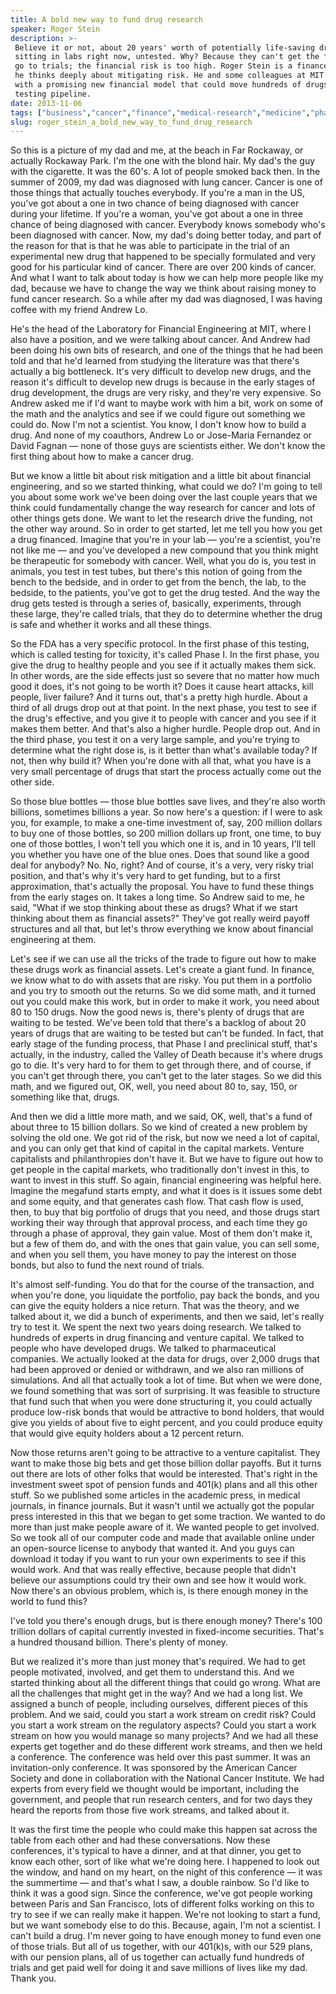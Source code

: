 ```yaml
---
title: A bold new way to fund drug research
speaker: Roger Stein
description: >-
 Believe it or not, about 20 years' worth of potentially life-saving drugs are
 sitting in labs right now, untested. Why? Because they can't get the funding to
 go to trials; the financial risk is too high. Roger Stein is a finance guy, and
 he thinks deeply about mitigating risk. He and some colleagues at MIT came up
 with a promising new financial model that could move hundreds of drugs into the
 testing pipeline.
date: 2013-11-06
tags: ["business","cancer","finance","medical-research","medicine","pharmaceuticals"]
slug: roger_stein_a_bold_new_way_to_fund_drug_research
---
```


So this is a picture of my dad and me, at the beach in Far Rockaway, or actually Rockaway
Park. I'm the one with the blond hair. My dad's the guy with the cigarette. It was the
60's. A lot of people smoked back then. In the summer of 2009, my dad was diagnosed with
lung cancer. Cancer is one of those things that actually touches everybody. If you're a
man in the US, you've got about a one in two chance of being diagnosed with cancer during
your lifetime. If you're a woman, you've got about a one in three chance of being
diagnosed with cancer. Everybody knows somebody who's been diagnosed with cancer. Now, my
dad's doing better today, and part of the reason for that is that he was able to
participate in the trial of an experimental new drug that happened to be specially
formulated and very good for his particular kind of cancer. There are over 200 kinds of
cancer. And what I want to talk about today is how we can help more people like my dad,
because we have to change the way we think about raising money to fund cancer research. So
a while after my dad was diagnosed, I was having coffee with my friend Andrew
Lo.

He's the head of the Laboratory for Financial Engineering at MIT, where I also have a
position, and we were talking about cancer. And Andrew had been doing his own bits of
research, and one of the things that he had been told and that he'd learned from studying
the literature was that there's actually a big bottleneck. It's very difficult to develop
new drugs, and the reason it's difficult to develop new drugs is because in the early
stages of drug development, the drugs are very risky, and they're very expensive. So
Andrew asked me if I'd want to maybe work with him a bit, work on some of the math and the
analytics and see if we could figure out something we could do. Now I'm not a scientist.
You know, I don't know how to build a drug. And none of my coauthors, Andrew Lo or
Jose-Maria Fernandez or David Fagnan — none of those guys are scientists either. We don't
know the first thing about how to make a cancer drug.

But we know a little bit about risk mitigation and a little bit about financial
engineering, and so we started thinking, what could we do? I'm going to tell you about
some work we've been doing over the last couple years that we think could fundamentally
change the way research for cancer and lots of other things gets done. We want to let the
research drive the funding, not the other way around. So in order to get started, let me
tell you how you get a drug financed. Imagine that you're in your lab — you're a
scientist, you're not like me — and you've developed a new compound that you think might
be therapeutic for somebody with cancer. Well, what you do is, you test in animals, you
test in test tubes, but there's this notion of going from the bench to the bedside, and in
order to get from the bench, the lab, to the bedside, to the patients, you've got to get
the drug tested. And the way the drug gets tested is through a series of, basically,
experiments, through these large, they're called trials, that they do to determine whether
the drug is safe and whether it works and all these things.

So the FDA has a very specific protocol. In the first phase of this testing, which is
called testing for toxicity, it's called Phase I. In the first phase, you give the drug to
healthy people and you see if it actually makes them sick. In other words, are the side
effects just so severe that no matter how much good it does, it's not going to be worth
it? Does it cause heart attacks, kill people, liver failure? And it turns out, that's a
pretty high hurdle. About a third of all drugs drop out at that point. In the next phase,
you test to see if the drug's effective, and you give it to people with cancer and you see
if it makes them better. And that's also a higher hurdle. People drop out. And in the
third phase, you test it on a very large sample, and you're trying to determine what the
right dose is, is it better than what's available today? If not, then why build it? When
you're done with all that, what you have is a very small percentage of drugs that start
the process actually come out the other side.

So those blue bottles — those blue bottles save lives, and they're also worth billions,
sometimes billions a year. So now here's a question: if I were to ask you, for example, to
make a one-time investment of, say, 200 million dollars to buy one of those bottles, so
200 million dollars up front, one time, to buy one of those bottles, I won't tell you
which one it is, and in 10 years, I'll tell you whether you have one of the blue ones.
Does that sound like a good deal for anybody? No. No, right? And of course, it's a very,
very risky trial position, and that's why it's very hard to get funding, but to a first
approximation, that's actually the proposal. You have to fund these things from the early
stages on. It takes a long time. So Andrew said to me, he said, "What if we stop thinking
about these as drugs? What if we start thinking about them as financial assets?" They've
got really weird payoff structures and all that, but let's throw everything we know about
financial engineering at them.

Let's see if we can use all the tricks of the trade to figure out how to make these drugs
work as financial assets. Let's create a giant fund. In finance, we know what to do with
assets that are risky. You put them in a portfolio and you try to smooth out the returns.
So we did some math, and it turned out you could make this work, but in order to make it
work, you need about 80 to 150 drugs. Now the good news is, there's plenty of drugs that
are waiting to be tested. We've been told that there's a backlog of about 20 years of
drugs that are waiting to be tested but can't be funded. In fact, that early stage of the
funding process, that Phase I and preclinical stuff, that's actually, in the industry,
called the Valley of Death because it's where drugs go to die. It's very hard to for them
to get through there, and of course, if you can't get through there, you can't get to the
later stages. So we did this math, and we figured out, OK, well, you need about 80 to, say,
150, or something like that, drugs.

And then we did a little more math, and we said, OK, well, that's a fund of about three to
15 billion dollars. So we kind of created a new problem by solving the old one. We got rid
of the risk, but now we need a lot of capital, and you can only get that kind of capital
in the capital markets. Venture capitalists and philanthropies don't have it. But we have
to figure out how to get people in the capital markets, who traditionally don't invest in
this, to want to invest in this stuff. So again, financial engineering was helpful here.
Imagine the megafund starts empty, and what it does is it issues some debt and some
equity, and that generates cash flow. That cash flow is used, then, to buy that big
portfolio of drugs that you need, and those drugs start working their way through that
approval process, and each time they go through a phase of approval, they gain value. Most
of them don't make it, but a few of them do, and with the ones that gain value, you can
sell some, and when you sell them, you have money to pay the interest on those bonds, but
also to fund the next round of trials.

It's almost self-funding. You do that for the course of the transaction, and when you're
done, you liquidate the portfolio, pay back the bonds, and you can give the equity holders
a nice return. That was the theory, and we talked about it, we did a bunch of experiments,
and then we said, let's really try to test it. We spent the next two years doing research.
We talked to hundreds of experts in drug financing and venture capital. We talked to
people who have developed drugs. We talked to pharmaceutical companies. We actually looked
at the data for drugs, over 2,000 drugs that had been approved or denied or withdrawn, and
we also ran millions of simulations. And all that actually took a lot of time. But when we
were done, we found something that was sort of surprising. It was feasible to structure
that fund such that when you were done structuring it, you could actually produce low-risk
bonds that would be attractive to bond holders, that would give you yields of about five
to eight percent, and you could produce equity that would give equity holders about a 12
percent return.

Now those returns aren't going to be attractive to a venture capitalist. They want to make
those big bets and get those billion dollar payoffs. But it turns out there are lots of
other folks that would be interested. That's right in the investment sweet spot of pension
funds and 401(k) plans and all this other stuff. So we published some articles in the
academic press, in medical journals, in finance journals. But it wasn't until we actually
got the popular press interested in this that we began to get some traction. We wanted to
do more than just make people aware of it. We wanted people to get involved. So we took
all of our computer code and made that available online under an open-source license to
anybody that wanted it. And you guys can download it today if you want to run your own
experiments to see if this would work. And that was really effective, because people that
didn't believe our assumptions could try their own and see how it would work. Now there's
an obvious problem, which is, is there enough money in the world to fund
this?

I've told you there's enough drugs, but is there enough money? There's 100 trillion
dollars of capital currently invested in fixed-income securities. That's a hundred
thousand billion. There's plenty of money.

But we realized it's more than just money that's required. We had to get people motivated,
involved, and get them to understand this. And we started thinking about all the different
things that could go wrong. What are all the challenges that might get in the way? And we
had a long list. We assigned a bunch of people, including ourselves, different pieces of
this problem. And we said, could you start a work stream on credit risk? Could you start a
work stream on the regulatory aspects? Could you start a work stream on how you would
manage so many projects? And we had all these experts get together and do these different
work streams, and then we held a conference. The conference was held over this past
summer. It was an invitation-only conference. It was sponsored by the American Cancer
Society and done in collaboration with the National Cancer Institute. We had experts from
every field we thought would be important, including the government, and people that run
research centers, and for two days they heard the reports from those five work streams,
and talked about it.

It was the first time the people who could make this happen sat across the table from each
other and had these conversations. Now these conferences, it's typical to have a dinner,
and at that dinner, you get to know each other, sort of like what we're doing here. I
happened to look out the window, and hand on my heart, on the night of this conference —
it was the summertime — and that's what I saw, a double rainbow. So I'd like to think it
was a good sign. Since the conference, we've got people working between Paris and San
Francisco, lots of different folks working on this to try to see if we can really make it
happen. We're not looking to start a fund, but we want somebody else to do this. Because,
again, I'm not a scientist. I can't build a drug. I'm never going to have enough money to
fund even one of those trials. But all of us together, with our 401(k)s, with our 529
plans, with our pension plans, all of us together can actually fund hundreds of trials and
get paid well for doing it and save millions of lives like my dad. Thank
you.

<!--
ad_duration=3.33
event="TED@State Street Boston"
external_start_time=0
has_talk_citation=0
intro_duration=11.82
is_subtitle_required="False"
is_talk_featured="True"
language="en"
language_swap="False"
native_language="en"
number_of_related_talks=6
number_of_speakers=1
number_of_subtitled_videos=22
number_of_tags=6
number_of_talk_download_languages=22
number_of_talk_more_resources=1
number_of_talk_recommendations=0
number_of_talks_take_actions=0
post_ad_duration=0.83
published_timestamp="2014-01-07 16:00:27"
recording_date="2013-11-06"
speaker_description="Financial management expert"
speaker_is_published=1
speaker_name="Roger Stein"
talk_name="A bold new way to fund drug research"
talks_tags=["business","cancer","finance","medical-research","medicine","pharmaceuticals"]
talks_take_action=[]
url_audio="https://download.ted.com/talks/RogerStein_2013S.mp3?apikey=acme-roadrunner"
url_photo_speaker="https://pe.tedcdn.com/images/ted/cb197a554749057d697f0a68aa723ccec538fe8d_254x191.jpg"
url_photo_talk="https://s3.amazonaws.com/talkstar-photos/uploads/c8acd51f-2bd3-48b9-baad-0d09481d0503/RogerStein_2013S-embed.jpg"
url_webpage="https://www.ted.com/talks/roger_stein_a_bold_new_way_to_fund_drug_research"
video_type_name="TED Institute Talk"
-->